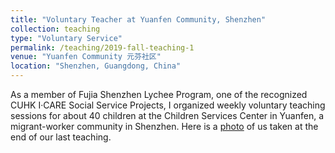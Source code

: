```yaml
---
title: "Voluntary Teacher at Yuanfen Community, Shenzhen"
collection: teaching
type: "Voluntary Service"
permalink: /teaching/2019-fall-teaching-1
venue: "Yuanfen Community 元芬社区"
location: "Shenzhen, Guangdong, China"
---
```

As a member of Fujia Shenzhen Lychee Program, one of the recognized CUHK I·CARE Social Service Projects, I organized weekly voluntary teaching sessions for about 40 children at the Children Services Center in Yuanfen, a migrant-worker community in Shenzhen. Here is a [photo](https://lin0yuan.github.io/images/teaching_2019fall.jpg) of us taken at the end of our last teaching.

<!-- Heading 1
======

Heading 2
======

Heading 3
====== -->
